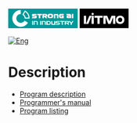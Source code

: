 [![SAI](https://github.com/ITMO-NSS-team/open-source-ops/blob/master/badges/SAI_badge_flat.svg)](https://sai.itmo.ru/)
[![ITMO](https://github.com/ITMO-NSS-team/open-source-ops/blob/master/badges/ITMO_badge_flat_rus.svg)](https://en.itmo.ru/en/)

[![Eng](https://img.shields.io/badge/lang-ru-yellow.svg)](/docs/README.md)

# Description #

* [Program description](program-description.md)
* [Programmer's manual](foo.md)
* [Program listing](program-src.md)
